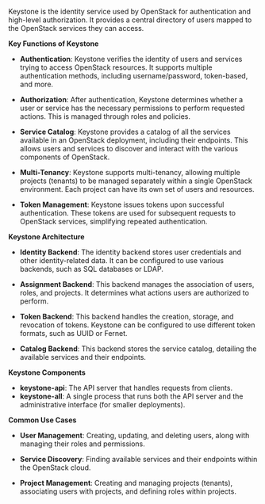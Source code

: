 Keystone is the identity service used by OpenStack for authentication and high-level authorization. It provides a central directory of users mapped to the OpenStack services they can access. 

**Key Functions of Keystone**
- **Authentication**: Keystone verifies the identity of users and services trying to access OpenStack resources. It supports multiple authentication methods, including username/password, token-based, and more.

- **Authorization**: After authentication, Keystone determines whether a user or service has the necessary permissions to perform requested actions. This is managed through roles and policies.

- **Service Catalog**: Keystone provides a catalog of all the services available in an OpenStack deployment, including their endpoints. This allows users and services to discover and interact with the various components of OpenStack.

- **Multi-Tenancy**: Keystone supports multi-tenancy, allowing multiple projects (tenants) to be managed separately within a single OpenStack environment. Each project can have its own set of users and resources.

- **Token Management**: Keystone issues tokens upon successful authentication. These tokens are used for subsequent requests to OpenStack services, simplifying repeated authentication.


**Keystone Architecture**
- **Identity Backend**: The identity backend stores user credentials and other identity-related data. It can be configured to use various backends, such as SQL databases or LDAP.

- **Assignment Backend**: This backend manages the association of users, roles, and projects. It determines what actions users are authorized to perform.

- **Token Backend**: This backend handles the creation, storage, and revocation of tokens. Keystone can be configured to use different token formats, such as UUID or Fernet.

- **Catalog Backend**: This backend stores the service catalog, detailing the available services and their endpoints.


**Keystone Components**
- **keystone-api**: The API server that handles requests from clients.
- **keystone-all**: A single process that runs both the API server and the administrative interface (for smaller deployments).


**Common Use Cases**
- **User Management**: Creating, updating, and deleting users, along with managing their roles and permissions.

- **Service Discovery**: Finding available services and their endpoints within the OpenStack cloud.

- **Project Management**: Creating and managing projects (tenants), associating users with projects, and defining roles within projects.